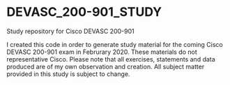 # DEVASC_200-901_STUDY
Study repository for Cisco DEVASC 200-901

I created this code in order to generate study material for the coming Cisco DEVASC 200-901 exam in Februrary 2020.  These materials do not representative Cisco. Please note that all exercises, statements and data produced are of my own observation and creation. All subject matter provided in this study is subject to change.
